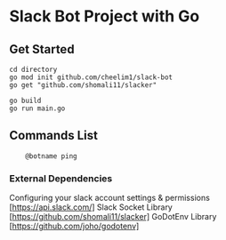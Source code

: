 # Slack Bot Project with Go

## Get Started
```
cd directory
go mod init github.com/cheelim1/slack-bot
go get "github.com/shomali11/slacker"

go build
go run main.go
```

## Commands List
```
    @botname ping

```

### External Dependencies
Configuring your slack account settings & permissions [https://api.slack.com/]
Slack Socket Library [https://github.com/shomali11/slacker]
GoDotEnv Library [https://github.com/joho/godotenv]